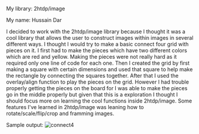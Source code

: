 My library: 2htdp/image

My name: Hussain Dar

I decided to work with the 2htdp/image library because I thought it was a cool library that allows the user to construct images within images in several different ways. I thought I would try to make a basic connect four grid with pieces on it. I first had to make the pieces which have two different colors which are red and yellow. Making the pieces were not really hard as it required only one line of code for each one. Then I created the grid by first making a square with certain dimensions and used that square to help make the rectangle by connecting the squares together. After that I used the overlay/align function to play the pieces on the grid. However I had trouble properly getting the pieces on the board for I was able to make the pieces go in the middle properly but given that this is a exploration I thought I should focus more on learning the cool functions inside 2htdp/image. Some features I've learned in 2htdp/image was leaning how to rotate/scale/flip/crop and framming images.

Sample output:
![connect4](https://cloud.githubusercontent.com/assets/18603999/23961499/7b556cb8-0981-11e7-8623-2069d7996a1f.png)


